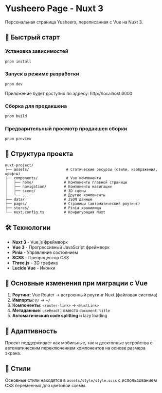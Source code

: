 # Yusheero Page - Nuxt 3

Персональная страница Yusheero, переписанная с Vue на Nuxt 3.

## 🚀 Быстрый старт

### Установка зависимостей
```bash
pnpm install
```

### Запуск в режиме разработки
```bash
pnpm dev
```

Приложение будет доступно по адресу: http://localhost:3000

### Сборка для продакшена
```bash
pnpm build
```

### Предварительный просмотр продакшен сборки
```bash
pnpm preview
```

## 📁 Структура проекта

```
nuxt-project/
├── assets/                 # Статические ресурсы (стили, изображения, шрифты)
├── components/             # Vue компоненты
│   ├── home/              # Компоненты главной страницы
│   ├── navigation/        # Компоненты навигации
│   ├── scene/             # 3D сцены
│   └── ...                # Другие компоненты
├── data/                  # JSON данные
├── pages/                 # Страницы (автоматический роутинг)
├── stores/                # Pinia хранилища
└── nuxt.config.ts         # Конфигурация Nuxt
```

## 🛠 Технологии

- **Nuxt 3** - Vue.js фреймворк
- **Vue 3** - Прогрессивный JavaScript фреймворк
- **Pinia** - Управление состоянием
- **SCSS** - Препроцессор CSS
- **Three.js** - 3D графика
- **Lucide Vue** - Иконки

## 🔧 Основные изменения при миграции с Vue

1. **Роутинг**: Vue Router → встроенный роутинг Nuxt (файловая система)
2. **Импорты**: `@/` → `~/`
3. **Компоненты**: `<router-link>` → `<NuxtLink>`
4. **Метаданные**: `useHead()` вместо `document.title`
5. **Автоматический code splitting** и lazy loading

## 📱 Адаптивность

Проект поддерживает как мобильные, так и десктопные устройства с автоматическим переключением компонентов на основе размера экрана.

## 🎨 Стили

Основные стили находятся в `assets/style/style.scss` с использованием CSS переменных для цветовой схемы.
